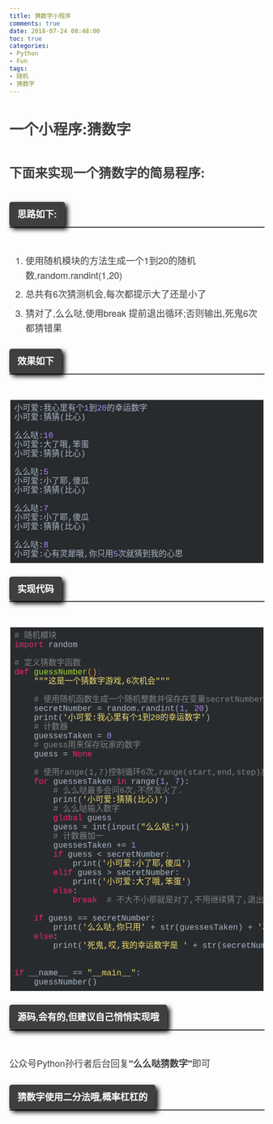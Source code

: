 ```yaml
---
title: 猜数字小程序
comments: true
date: 2018-07-24 08:48:00
toc: true
categories:
- Python
- Fun
tags:
- 随机
- 猜数字
---
```


<div class="output_wrapper" id="output_wrapper_id" style="font-size: 18px; color: rgb(62, 62, 62); line-height: 1.6; word-spacing: 0px; letter-spacing: 0px; font-family: 'Helvetica Neue', Helvetica, 'Hiragino Sans GB', 'Microsoft YaHei', Arial, sans-serif;"><h1 id="h" style="color: inherit; line-height: inherit; padding: 0px; margin: 1.5em 0px; font-weight: bold; font-size: 1.6em;"><span style="font-size: inherit; color: inherit; line-height: inherit; margin: 0px; padding: 0px;">一个小程序:猜数字</span></h1>
<h2 id="h-1" style="color: inherit; line-height: inherit; padding: 0px; margin: 1.5em 0px; font-weight: bold; font-size: 1.4em;"><span style="font-size: inherit; color: inherit; line-height: inherit; margin: 0px; padding: 0px;">下面来实现一个猜数字的简易程序:</span></h2>
<!--more-->
<h3 id="h-2" style="color: inherit; line-height: inherit; padding: 0px; margin: 1.5em 0px; font-weight: bold; border-bottom: 2px solid rgb(63, 63, 63); margin-bottom: 50px; font-size: 1em;"><span style="font-size: inherit; line-height: inherit; margin: 0px; display: inline-block; background: rgb(63, 63, 63); color: rgb(255, 255, 255); padding: 10px 16px; border-radius: 5px; box-shadow: black 5px 5px 10px;">思路如下:</span></h3>
<ol style="font-size: inherit; color: inherit; line-height: inherit; margin: 0px; padding: 0px; padding-left: 32px; list-style-type: decimal;">
<li style="font-size: inherit; color: inherit; line-height: inherit; margin: 0px; padding: 0px; margin-bottom: 0.5em;"><span style="font-size: inherit; color: inherit; line-height: inherit; margin: 0px; padding: 0px;">使用随机模块的方法生成一个1到20的随机数,random.randint(1,20)</span></li>
<li style="font-size: inherit; color: inherit; line-height: inherit; margin: 0px; padding: 0px; margin-bottom: 0.5em;"><span style="font-size: inherit; color: inherit; line-height: inherit; margin: 0px; padding: 0px;">总共有6次猜测机会,每次都提示大了还是小了</span></li>
<li style="font-size: inherit; color: inherit; line-height: inherit; margin: 0px; padding: 0px; margin-bottom: 0.5em;"><span style="font-size: inherit; color: inherit; line-height: inherit; margin: 0px; padding: 0px;">猜对了,么么哒,使用break 提前退出循环;否则输出,死鬼6次都猜错果</span></li>
</ol>
<h3 id="h-3" style="color: inherit; line-height: inherit; padding: 0px; margin: 1.5em 0px; font-weight: bold; border-bottom: 2px solid rgb(63, 63, 63); margin-bottom: 50px; font-size: 1em;"><span style="font-size: inherit; line-height: inherit; margin: 0px; display: inline-block; background: rgb(63, 63, 63); color: rgb(255, 255, 255); padding: 10px 16px; border-radius: 5px; box-shadow: black 5px 5px 10px;">效果如下</span></h3>
<pre style="font-size: inherit; color: inherit; line-height: inherit; margin: 0px; padding: 0px;"><code class="python language-python hljs" style="margin: 0px 2px; line-height: 18px; font-size: 16px; font-weight: normal; word-spacing: 0px; letter-spacing: 0px; font-family: Consolas, Inconsolata, Courier, monospace; border-radius: 0px; color: rgb(169, 183, 198); background: rgb(40, 43, 46); overflow-x: auto; padding: 0.5em; display: block !important; white-space: pre !important; word-wrap: normal !important; word-break: normal !important; overflow: auto !important;">小可爱:我心里有个<span class="hljs-number" style="font-size: inherit; line-height: inherit; margin: 0px; padding: 0px; color: rgb(174, 135, 250); word-wrap: inherit !important; word-break: inherit !important;">1</span>到<span class="hljs-number" style="font-size: inherit; line-height: inherit; margin: 0px; padding: 0px; color: rgb(174, 135, 250); word-wrap: inherit !important; word-break: inherit !important;">20</span>的幸运数字<br>小可爱:猜猜(比心)<br><br>么么哒:<span class="hljs-number" style="font-size: inherit; line-height: inherit; margin: 0px; padding: 0px; color: rgb(174, 135, 250); word-wrap: inherit !important; word-break: inherit !important;">10</span><br>小可爱:大了哦,笨蛋<br>小可爱:猜猜(比心)<br><br>么么哒:<span class="hljs-number" style="font-size: inherit; line-height: inherit; margin: 0px; padding: 0px; color: rgb(174, 135, 250); word-wrap: inherit !important; word-break: inherit !important;">5</span><br>小可爱:小了耶,傻瓜<br>小可爱:猜猜(比心)<br><br>么么哒:<span class="hljs-number" style="font-size: inherit; line-height: inherit; margin: 0px; padding: 0px; color: rgb(174, 135, 250); word-wrap: inherit !important; word-break: inherit !important;">7</span><br>小可爱:小了耶,傻瓜<br>小可爱:猜猜(比心)<br><br>么么哒:<span class="hljs-number" style="font-size: inherit; line-height: inherit; margin: 0px; padding: 0px; color: rgb(174, 135, 250); word-wrap: inherit !important; word-break: inherit !important;">8</span><br>小可爱:心有灵犀哦,你只用<span class="hljs-number" style="font-size: inherit; line-height: inherit; margin: 0px; padding: 0px; color: rgb(174, 135, 250); word-wrap: inherit !important; word-break: inherit !important;">5</span>次就猜到我的心思<br></code></pre>
<h3 id="h-4" style="color: inherit; line-height: inherit; padding: 0px; margin: 1.5em 0px; font-weight: bold; border-bottom: 2px solid rgb(63, 63, 63); margin-bottom: 50px; font-size: 1em;"><span style="font-size: inherit; line-height: inherit; margin: 0px; display: inline-block; background: rgb(63, 63, 63); color: rgb(255, 255, 255); padding: 10px 16px; border-radius: 5px; box-shadow: black 5px 5px 10px;">实现代码</span></h3>
<pre style="font-size: inherit; color: inherit; line-height: inherit; margin: 0px; padding: 0px;"><code class="python language-python hljs" style="margin: 0px 2px; line-height: 18px; font-size: 16px; font-weight: normal; word-spacing: 0px; letter-spacing: 0px; font-family: Consolas, Inconsolata, Courier, monospace; border-radius: 0px; color: rgb(169, 183, 198); background: rgb(40, 43, 46); overflow-x: auto; padding: 0.5em; display: block !important; white-space: pre !important; word-wrap: normal !important; word-break: normal !important; overflow: auto !important;"><span class="hljs-comment" style="font-size: inherit; line-height: inherit; margin: 0px; padding: 0px; color: rgb(128, 128, 128); word-wrap: inherit !important; word-break: inherit !important;">#&nbsp;随机模块</span><br><span class="hljs-keyword" style="font-size: inherit; line-height: inherit; margin: 0px; padding: 0px; color: rgb(248, 35, 117); word-wrap: inherit !important; word-break: inherit !important;">import</span>&nbsp;random<br><br><span class="hljs-comment" style="font-size: inherit; line-height: inherit; margin: 0px; padding: 0px; color: rgb(128, 128, 128); word-wrap: inherit !important; word-break: inherit !important;">#&nbsp;定义猜数字函数</span><br><span class="hljs-function" style="font-size: inherit; line-height: inherit; margin: 0px; padding: 0px; color: rgb(248, 35, 117); word-wrap: inherit !important; word-break: inherit !important;"><span class="hljs-keyword" style="font-size: inherit; line-height: inherit; margin: 0px; padding: 0px; color: rgb(248, 35, 117); word-wrap: inherit !important; word-break: inherit !important;">def</span>&nbsp;<span class="hljs-title" style="font-size: inherit; line-height: inherit; margin: 0px; padding: 0px; color: rgb(165, 218, 45); word-wrap: inherit !important; word-break: inherit !important;">guessNumber</span><span class="hljs-params" style="font-size: inherit; line-height: inherit; margin: 0px; padding: 0px; color: rgb(255, 152, 35); word-wrap: inherit !important; word-break: inherit !important;">()</span>:</span><br>&nbsp;&nbsp;&nbsp;&nbsp;<span class="hljs-string" style="font-size: inherit; line-height: inherit; margin: 0px; padding: 0px; color: rgb(238, 220, 112); word-wrap: inherit !important; word-break: inherit !important;">"""这是一个猜数字游戏,6次机会"""</span><br><br>&nbsp;&nbsp;&nbsp;&nbsp;<span class="hljs-comment" style="font-size: inherit; line-height: inherit; margin: 0px; padding: 0px; color: rgb(128, 128, 128); word-wrap: inherit !important; word-break: inherit !important;">#&nbsp;使用随机函数生成一个随机整数并保存在变量secretNumber</span><br>&nbsp;&nbsp;&nbsp;&nbsp;secretNumber&nbsp;=&nbsp;random.randint(<span class="hljs-number" style="font-size: inherit; line-height: inherit; margin: 0px; padding: 0px; color: rgb(174, 135, 250); word-wrap: inherit !important; word-break: inherit !important;">1</span>,&nbsp;<span class="hljs-number" style="font-size: inherit; line-height: inherit; margin: 0px; padding: 0px; color: rgb(174, 135, 250); word-wrap: inherit !important; word-break: inherit !important;">20</span>)<br>&nbsp;&nbsp;&nbsp;&nbsp;print(<span class="hljs-string" style="font-size: inherit; line-height: inherit; margin: 0px; padding: 0px; color: rgb(238, 220, 112); word-wrap: inherit !important; word-break: inherit !important;">'小可爱:我心里有个1到20的幸运数字'</span>)<br>&nbsp;&nbsp;&nbsp;&nbsp;<span class="hljs-comment" style="font-size: inherit; line-height: inherit; margin: 0px; padding: 0px; color: rgb(128, 128, 128); word-wrap: inherit !important; word-break: inherit !important;">#&nbsp;计数器</span><br>&nbsp;&nbsp;&nbsp;&nbsp;guessesTaken&nbsp;=&nbsp;<span class="hljs-number" style="font-size: inherit; line-height: inherit; margin: 0px; padding: 0px; color: rgb(174, 135, 250); word-wrap: inherit !important; word-break: inherit !important;">0</span><br>&nbsp;&nbsp;&nbsp;&nbsp;<span class="hljs-comment" style="font-size: inherit; line-height: inherit; margin: 0px; padding: 0px; color: rgb(128, 128, 128); word-wrap: inherit !important; word-break: inherit !important;">#&nbsp;guess用来保存玩家的数字</span><br>&nbsp;&nbsp;&nbsp;&nbsp;guess&nbsp;=&nbsp;<span class="hljs-keyword" style="font-size: inherit; line-height: inherit; margin: 0px; padding: 0px; color: rgb(248, 35, 117); word-wrap: inherit !important; word-break: inherit !important;">None</span><br><br>&nbsp;&nbsp;&nbsp;&nbsp;<span class="hljs-comment" style="font-size: inherit; line-height: inherit; margin: 0px; padding: 0px; color: rgb(128, 128, 128); word-wrap: inherit !important; word-break: inherit !important;">#&nbsp;使用range(1,7)控制循环6次,range(start,end,step)左闭右开</span><br>&nbsp;&nbsp;&nbsp;&nbsp;<span class="hljs-keyword" style="font-size: inherit; line-height: inherit; margin: 0px; padding: 0px; color: rgb(248, 35, 117); word-wrap: inherit !important; word-break: inherit !important;">for</span>&nbsp;guessesTaken&nbsp;<span class="hljs-keyword" style="font-size: inherit; line-height: inherit; margin: 0px; padding: 0px; color: rgb(248, 35, 117); word-wrap: inherit !important; word-break: inherit !important;">in</span>&nbsp;range(<span class="hljs-number" style="font-size: inherit; line-height: inherit; margin: 0px; padding: 0px; color: rgb(174, 135, 250); word-wrap: inherit !important; word-break: inherit !important;">1</span>,&nbsp;<span class="hljs-number" style="font-size: inherit; line-height: inherit; margin: 0px; padding: 0px; color: rgb(174, 135, 250); word-wrap: inherit !important; word-break: inherit !important;">7</span>):<br>&nbsp;&nbsp;&nbsp;&nbsp;&nbsp;&nbsp;&nbsp;&nbsp;<span class="hljs-comment" style="font-size: inherit; line-height: inherit; margin: 0px; padding: 0px; color: rgb(128, 128, 128); word-wrap: inherit !important; word-break: inherit !important;">#&nbsp;么么哒最多会问6次,不然发火了.</span><br>&nbsp;&nbsp;&nbsp;&nbsp;&nbsp;&nbsp;&nbsp;&nbsp;print(<span class="hljs-string" style="font-size: inherit; line-height: inherit; margin: 0px; padding: 0px; color: rgb(238, 220, 112); word-wrap: inherit !important; word-break: inherit !important;">'小可爱:猜猜(比心)'</span>)<br>&nbsp;&nbsp;&nbsp;&nbsp;&nbsp;&nbsp;&nbsp;&nbsp;<span class="hljs-comment" style="font-size: inherit; line-height: inherit; margin: 0px; padding: 0px; color: rgb(128, 128, 128); word-wrap: inherit !important; word-break: inherit !important;">#&nbsp;么么哒输入数字</span><br>&nbsp;&nbsp;&nbsp;&nbsp;&nbsp;&nbsp;&nbsp;&nbsp;<span class="hljs-keyword" style="font-size: inherit; line-height: inherit; margin: 0px; padding: 0px; color: rgb(248, 35, 117); word-wrap: inherit !important; word-break: inherit !important;">global</span>&nbsp;guess<br>&nbsp;&nbsp;&nbsp;&nbsp;&nbsp;&nbsp;&nbsp;&nbsp;guess&nbsp;=&nbsp;int(input(<span class="hljs-string" style="font-size: inherit; line-height: inherit; margin: 0px; padding: 0px; color: rgb(238, 220, 112); word-wrap: inherit !important; word-break: inherit !important;">"么么哒:"</span>))<br>&nbsp;&nbsp;&nbsp;&nbsp;&nbsp;&nbsp;&nbsp;&nbsp;<span class="hljs-comment" style="font-size: inherit; line-height: inherit; margin: 0px; padding: 0px; color: rgb(128, 128, 128); word-wrap: inherit !important; word-break: inherit !important;">#&nbsp;计数器加一</span><br>&nbsp;&nbsp;&nbsp;&nbsp;&nbsp;&nbsp;&nbsp;&nbsp;guessesTaken&nbsp;+=&nbsp;<span class="hljs-number" style="font-size: inherit; line-height: inherit; margin: 0px; padding: 0px; color: rgb(174, 135, 250); word-wrap: inherit !important; word-break: inherit !important;">1</span><br>&nbsp;&nbsp;&nbsp;&nbsp;&nbsp;&nbsp;&nbsp;&nbsp;<span class="hljs-keyword" style="font-size: inherit; line-height: inherit; margin: 0px; padding: 0px; color: rgb(248, 35, 117); word-wrap: inherit !important; word-break: inherit !important;">if</span>&nbsp;guess&nbsp;&lt;&nbsp;secretNumber:<br>&nbsp;&nbsp;&nbsp;&nbsp;&nbsp;&nbsp;&nbsp;&nbsp;&nbsp;&nbsp;&nbsp;&nbsp;print(<span class="hljs-string" style="font-size: inherit; line-height: inherit; margin: 0px; padding: 0px; color: rgb(238, 220, 112); word-wrap: inherit !important; word-break: inherit !important;">'小可爱:小了耶,傻瓜'</span>)<br>&nbsp;&nbsp;&nbsp;&nbsp;&nbsp;&nbsp;&nbsp;&nbsp;<span class="hljs-keyword" style="font-size: inherit; line-height: inherit; margin: 0px; padding: 0px; color: rgb(248, 35, 117); word-wrap: inherit !important; word-break: inherit !important;">elif</span>&nbsp;guess&nbsp;&gt;&nbsp;secretNumber:<br>&nbsp;&nbsp;&nbsp;&nbsp;&nbsp;&nbsp;&nbsp;&nbsp;&nbsp;&nbsp;&nbsp;&nbsp;print(<span class="hljs-string" style="font-size: inherit; line-height: inherit; margin: 0px; padding: 0px; color: rgb(238, 220, 112); word-wrap: inherit !important; word-break: inherit !important;">'小可爱:大了哦,笨蛋'</span>)<br>&nbsp;&nbsp;&nbsp;&nbsp;&nbsp;&nbsp;&nbsp;&nbsp;<span class="hljs-keyword" style="font-size: inherit; line-height: inherit; margin: 0px; padding: 0px; color: rgb(248, 35, 117); word-wrap: inherit !important; word-break: inherit !important;">else</span>:<br>&nbsp;&nbsp;&nbsp;&nbsp;&nbsp;&nbsp;&nbsp;&nbsp;&nbsp;&nbsp;&nbsp;&nbsp;<span class="hljs-keyword" style="font-size: inherit; line-height: inherit; margin: 0px; padding: 0px; color: rgb(248, 35, 117); word-wrap: inherit !important; word-break: inherit !important;">break</span>&nbsp;&nbsp;<span class="hljs-comment" style="font-size: inherit; line-height: inherit; margin: 0px; padding: 0px; color: rgb(128, 128, 128); word-wrap: inherit !important; word-break: inherit !important;">#&nbsp;不大不小那就是对了,不用继续猜了,退出循环</span><br><br>&nbsp;&nbsp;&nbsp;&nbsp;<span class="hljs-keyword" style="font-size: inherit; line-height: inherit; margin: 0px; padding: 0px; color: rgb(248, 35, 117); word-wrap: inherit !important; word-break: inherit !important;">if</span>&nbsp;guess&nbsp;==&nbsp;secretNumber:<br>&nbsp;&nbsp;&nbsp;&nbsp;&nbsp;&nbsp;&nbsp;&nbsp;print(<span class="hljs-string" style="font-size: inherit; line-height: inherit; margin: 0px; padding: 0px; color: rgb(238, 220, 112); word-wrap: inherit !important; word-break: inherit !important;">'么么哒,你只用'</span>&nbsp;+&nbsp;str(guessesTaken)&nbsp;+&nbsp;<span class="hljs-string" style="font-size: inherit; line-height: inherit; margin: 0px; padding: 0px; color: rgb(238, 220, 112); word-wrap: inherit !important; word-break: inherit !important;">'次就猜到我的心思,心有灵犀哦'</span>)<br>&nbsp;&nbsp;&nbsp;&nbsp;<span class="hljs-keyword" style="font-size: inherit; line-height: inherit; margin: 0px; padding: 0px; color: rgb(248, 35, 117); word-wrap: inherit !important; word-break: inherit !important;">else</span>:<br>&nbsp;&nbsp;&nbsp;&nbsp;&nbsp;&nbsp;&nbsp;&nbsp;print(<span class="hljs-string" style="font-size: inherit; line-height: inherit; margin: 0px; padding: 0px; color: rgb(238, 220, 112); word-wrap: inherit !important; word-break: inherit !important;">'死鬼,哎,我的幸运数字是&nbsp;'</span>&nbsp;+&nbsp;str(secretNumber))<br><br><br><span class="hljs-keyword" style="font-size: inherit; line-height: inherit; margin: 0px; padding: 0px; color: rgb(248, 35, 117); word-wrap: inherit !important; word-break: inherit !important;">if</span>&nbsp;__name__&nbsp;==&nbsp;<span class="hljs-string" style="font-size: inherit; line-height: inherit; margin: 0px; padding: 0px; color: rgb(238, 220, 112); word-wrap: inherit !important; word-break: inherit !important;">"__main__"</span>:<br>&nbsp;&nbsp;&nbsp;&nbsp;guessNumber()<br></code></pre>
<h3 id="h-5" style="color: inherit; line-height: inherit; padding: 0px; margin: 1.5em 0px; font-weight: bold; border-bottom: 2px solid rgb(63, 63, 63); margin-bottom: 50px; font-size: 1em;"><span style="font-size: inherit; line-height: inherit; margin: 0px; display: inline-block; background: rgb(63, 63, 63); color: rgb(255, 255, 255); padding: 10px 16px; border-radius: 5px; box-shadow: black 5px 5px 10px;">源码,会有的,但建议自己悄悄实现哦</span></h3>
<p style="font-size: inherit; color: inherit; line-height: inherit; padding: 0px; margin: 1.5em 0px;">公众号Python孙行者后台回复<strong style="font-size: inherit; color: inherit; line-height: inherit; margin: 0px; padding: 0px; font-weight: bold;">"么么哒猜数字"</strong>即可</p>
<h3 id="h-6" style="color: inherit; line-height: inherit; padding: 0px; margin: 1.5em 0px; font-weight: bold; border-bottom: 2px solid rgb(63, 63, 63); margin-bottom: 50px; font-size: 1em;"><span style="font-size: inherit; line-height: inherit; margin: 0px; display: inline-block; background: rgb(63, 63, 63); color: rgb(255, 255, 255); padding: 10px 16px; border-radius: 5px; box-shadow: black 5px 5px 10px;">猜数字使用二分法哦,概率杠杠的</span></h3>
